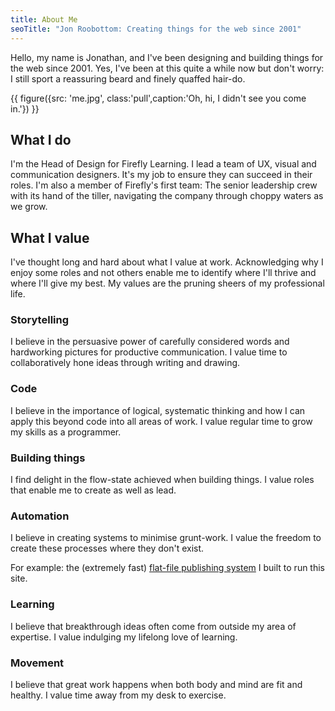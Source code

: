 ```yaml
---
title: About Me
seoTitle: "Jon Roobottom: Creating things for the web since 2001"
---
```

Hello, my name is Jonathan, and I've been designing and building things for the web since 2001. Yes, I've been at this quite a while now but don't worry: I still sport a reassuring beard and finely quaffed hair-do.

{{ figure({src: 'me.jpg', class:'pull',caption:'Oh, hi, I didn\'t see you come in.'}) }}

## What I do

I'm the Head of Design for Firefly Learning. I lead a team of UX, visual and communication designers. It's my job to ensure they can succeed in their roles. I'm also a member of Firefly's first team: The senior leadership crew with its hand of the tiller, navigating the company through choppy waters as we grow.

## What I value

I've thought long and hard about what I value at work. Acknowledging why I enjoy some roles and not others enable me to identify where I'll thrive and where I'll give my best. My values are the pruning sheers of my professional life.

### Storytelling

I believe in the persuasive power of carefully considered words and hardworking pictures for productive communication. I value time to collaboratively hone ideas through writing and drawing.

### Code

I believe in the importance of logical, systematic thinking and how I can apply this beyond code into all areas of work. I value regular time to grow my skills as a programmer.

### Building things

I find delight in the flow-state achieved when building things. I value roles that enable me to create as well as lead.

### Automation

I believe in creating systems to minimise grunt-work. I value the freedom to create these processes where they don't exist. 

For example: the (extremely fast) [flat-file publishing system](https://github.com/roobottom/portfolio/tree/master/_pouch) I built to run this site.

### Learning

I believe that breakthrough ideas often come from outside my area of expertise. I value indulging my lifelong love of learning.

### Movement

I believe that great work happens when both body and mind are fit and healthy. I value time away from my desk to exercise.